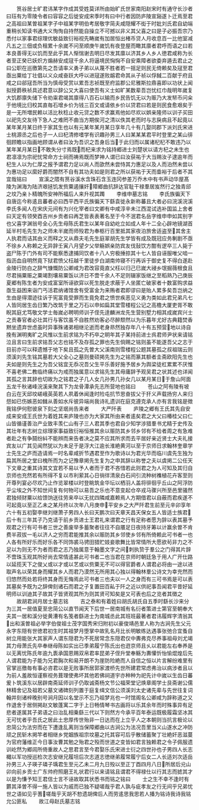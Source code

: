 <!-- { "loadSidebar": true } -->
　　筼谷居士旷君讳某字作成其受姓莫详所由始旷氏世家南阳赵宋时有通守长沙者曰珏有为零陵令者曰容容之后徙安成宋季时有曰中行者因防庐陵宣谿遂卜迁焉至君之高祖曰某曽祖某字子中祖某字明伯考居敬字简夫咸隠耀不衒于时妣刘氏君自幼端重稍长知读书通大义恂恂自持然能自操立不可撼以非义其父喜之曰是子必振吾宗乃悉付以家事君综理优敏益致衍裕视先畴嵗有加居恒出楮币贷人月收息百一比他室减凡五之三佃或负租累十余嵗不问至顺庚午嵗饥有夜登屋而瞰其廪者君呼而语之曰若本良善得无以饥而至此乎其人惭惴谢去明日尽发其廪以济其乡人乡人徳君咸称为长者至正癸已妖炽方煽赫安成冦千余人将逼境民恟恟不自安乘障者欲委弃遁去君止之曰公职在巡徼第先之吾请率义勇子弟以从蔑不胜者若一揺足则民无倚赖矣及冦至君亟出粟给丁壮倡以义众咸奋跃大呼以进冦遂败衂君命其从子祯以俘馘二百献于府且戒之曰郤冦吾所当为慎毋受赏以累吾志祯既至府监郡公尼雅斯拉鼎喜即以功状上闻拟授爵秩祯具述君意以辞公又大喜曰使吾有义士如旷某数辈吾岂忧红巾哉明年嵗复大饥郡廪失储下令劝粜君竭其廪得八百石以输而乡民告饥无以为赈乃大发帑币问籴于他境比归校其直毎石增乡价为钱三百文或请依乡价以贷君曰若是则民食愈艰矣于是一无所増民赖以活比秋稔止收元贷之数不求赢焉他如尽欢以娯亲隆师以训子买田以祀先交友待下急人之难罔不曲当方期俟河之清以佚其老而时与志戾病且不起竟以某年某月某日终于家其生也以有元某年某月某日享年几十有几娶同郡下派刘氏宋进士桃源丞之后也子一人曰杞清修嗜学有识趣孙男三人曰某某某君平时登里之某山徘徊顾瞻以指画地顾谓从者曰汝为吾识之吾身后当于此归而以属诸杞杞不敢违乃以某年某月某日不敢失分寸焉既而杞来求为铭持郷进士刘楚状以请方杞之未生也君凛凛为宗祀忧常命方士祠而祷焉既而梦神人谓已曰汝获祐于大当赐汝子逮逾年而杞生人以为仁厚之报予谓君力足以尚人而欿然未尝恃其力惠足以及人而泊然未尝以为惠功足以縻好爵而闇然不自有其功夫如是则君之所以获祐于天而埀裕于后者不其宜哉铭曰
　　宣溪之隈有筼谷溪水含珠石含玉连冈参差万乔木中有书声动华屋髙陵为渊海为陆济艰拯饥发赀粟遏攘奸障郷曲抗辞达官耻干禄羣居岌然行之独青邱之坟乃亲卜精魄所安神所福后人来升视其躅
　　李维申墓志铭
　　李氏族徧天下自唐迄今称逺且蕃者必曰西平西平氏族徧天下繇袁徙永新称蕃且大者必曰浣溪浣溪李氏多闻人在宋庆元间有为兴化宰者曰文卿有中咸淳辛未江西混试选补国监上舍者曰天定有领癸酉吉州乡贡者曰再芝皆表表著名至于今不泯君名岳字维申申如其别字也父喜字渊翁号全心先生母陈氏君生以某年自幼屹立如成人年十二全心辟地镜湖首延半村毛先生为之师未半嵗而师殁君为奉柩行百里抵其家夜泊旅舍适盗至其舍主人执君而诘其由义而释之又从鼎夫毛先生庭翠胡先生学皆有成及既冠应务剸剧不亟不徐乡人称赖之无异辞壬寅八月望夕父举觞娯亲防宾友伐鼔饮方酣有逻卒三人毙于盗尸陈于门外有司不能察悉逮捕同饮者十八人穷极捶掠其十七人皆自诬服唯父啮一指沥血自明然竟下狱君愤父枉越千里徒步白湖南帅寝不行再诉于御史复不得白遂赴金陵行防白之辞气慷慨防公卿咸为君改容竟直父枉以归己巳嵗大祲乡氓掘薇根食且尽君捐粟赈之粟竭割壤易粟饭以济日不啻千余人不足则辍家饭继之至稻熟乃己庚辰夏郷有陈生者为安成富室所诬欲穽以死生脱走求蔽于人坐匿亡破家者十数富购求益亟生益困来诣门丐活君纳诸馆舍有受富金为来贿者君即谬曰是贻人累多矣吾岂纳之生由是得潜迹往诉于宪富竟受罪而生竟免君之愤世疾恶见义勇为类如此君兄弟凡七人皆同居生齿日繁乃改筑于里之万石以申如扁其堂雪楼程公记之高檐大厦吏胥不敢睨其庭尤笃敬文学士毎嵗必聘明师训子侄先逹麟洲龙先生营别墅力相其成嵗宾兴士之贡春官者必壮其行与客饮虽不自胜然劝客必尽醉颓然以为乐暮年尤好古典籍焚香黙坐遗弃世虑虽时异事殊诸弟相继沦逝而老身昻然独存年八十有五预营地以诗自挽有渊明夷旷之风惟以生前求铭为不朽卒之眀年其子某持前进士呉君师尹状来请铭泣且言曰生前求铭吾父志也铭不及存孤之罪也先生倘赐之铭则虽不能遂吾父之志于目前亦可以释遗憾于地下矣且孤之先曽大父溪南则雪楼程公题其墓孤之叔祖瑞云则须溪刘先生铭其墓若大父全心之墓则曼硕掲先生为之铭而篆其额者圭斋欧阳先生也夫如是则先生之为吾父铭宜无忝况吾父生平乐善好施予居乡为舆梁徒杠累累不厌惟不喜老佛二教临终痛以为戒而独属意以求铭先生其毋庸辞予观吴君之状其述也详闻其孤之言其辞也切故为之铭君之子几人女几孙男几孙女几以某月某日于詹山阿面五龙千秋诸峰浣溪来聚其下为龙骨潭承先志所营地也铭曰
　　苍山之阿有陵有坡白云在天邱坟嵯峨英英若人夙着休闻逢时险屯抗节思奋拔父于犴义声载扬穷人来归惄如已伤嫉恶如雠从善如水斥彼异端尚我诗礼遗训在庭克遵克承人亦有言我铭是徴我铭伊何慰彼泉下刻之坚珉尚告来者
　　大严阡表
　　庐陵之郷有王氏其先自安成来安成王氏世为着姓其来庐陵也亦为大家其所由来者逺矣君之大父曰椿桂父曰仁山皆循谨善治产业致丰羡仁山有子三人君其季也君自少知学涉猎羣书尤精于史传及其壮年有志树立综理家事益致衍裕恒推其余以赈防其乡邻乡邻有不给者周之有急难者赴之有争鬪纷紏不能辨而来告者决之莫不应其所求而去平居好亲近贤士大夫礼接宾友以广其见闻然犹以为未足于是浮大江逾长淮絶黄河以至于京师日求翰林奎章学士先生之庐而造请焉一时名辈咸折节遇君至作为歌诗以为君光华而临川虞先生独为扁其所居之堂曰槐所而为之记豫章掲先生复为之申其辞以称誉之夫以虞掲二公任天下文章之重其诗其文宜若不易以予人者而于君不吝惜若此则君之为人可知及其归自京师也充然若有所得不复以市利萦其心日徜徉清泉白石间引流种树襍植花卉客至则开尊列宴必尽欢乃止作览翠楼以时登眺筑金华坛以栖羽人盖将徘徊乎丘山之阿浮防乎尘埃之外不知世间复有何物可以易吾之乐也不意变起仓卒戎马骤兴所至邑里骚然君独倾财粟以给馈饷送往劳来卒以无扰四隣咸嘉赖焉人方期借君以自蔽而君疾遂不可起竟以至正乙未之某月终以次年八月庚申平安乡之大严阡君生前至元辛卯享年六十有五初娶李继刘继萧子男四人长曰天鹏次曰天章天昌天保女五人皆适士族君后十有三年其子乃克请于前乡贡进士王君礼来谓君之行有足称者愿为辞以表其墓予观君之行有可书者三世之善废举多蓄聚者往往不自餍足日夜持牙筹以计赢余曽不肯费半菽拔一毛以济人之穷而君能推其余以赈防其乡邻使乡邻有所倚赖此可书者一也人各有所好乐而好乐各不同饰裘马骋田猎贮妓妾歌舞比皆常情所大愿欲茍非力之不足以为则无不为者而君之志乃独属意于翰墨文字之间刺执贽于羣公之门得其片辞不啻珠玉观其所好尚去常情逺甚此可书者二也当君在京师时朝廷急于用人广开仕路以延揽天下之俊乂或以才或以艺或以赀粟无不可以得官爵者人谓君必将由一途以进取声名以荣其身而耀其乡人而君乃漠然无所用其心独以得翰林羣公诗文为幸充然而归悠然而处若将终其身而无悔焉此可书者三也夫以一人之身而有三可书焉是可以表其墓矣予既为之辞俾刻诸石而君之子复置田百畆于阡之近以供祀事吾闻君平昔好延明师以训迪其子故其子皆贤观其所为则其贤可知矣是又可表也后之览者其徴之
　　故胡君涧月居士墓志铭
　　吉之泰和有着姓曰胡氏胡氏自五季时繇长沙来分为三其一居值夏至忠简公以直节闻天下后世一居南城有名衍者策进士第官至朝奉大夫其一居和溪分徙黄漕有名笺者繇进士为南城丞此其班班最著者君讳履辉字清翁其出和溪曽祖必举字伯俊祖士茂字国秀宋归附初以豪俊靖邑里人称为古涧先生父元永字东隠有世徳君初生时其祖梦月堕掌中故乳名月比长明敏练达遇事张弛合宜蚤自树立用能张大其家声人谓东隠君为不死居常念东隠君仅中夀弗克尽养事祖母刘尤竭其力母萧氏先卒奉继母陈如实出已季弟履宁陈氏出也逰京师且乆以君能左右奉养是以无离忧陈氏年逾九袠承国恩赐双帛君率昆弟子侄升堂奉觞为夀懽忻怡愉焜煌后先人谓君能为子能为兄君胸次和易开朗不为崖防险絶而人自信之恒以片言解纷难里有官掌巡徼毎有事必咨君以是无败事所居郭家渡桥先世所建君常虑弗治以病涉者且以为前人羞故恒谨察视务葺理使弗坏其他若佛祠道宇亦种种为祀先计中嵗以生齿日蕃爰卜筑溪东以居辟南斋延师训子仍取诚斋杨文节公福荣堂记焕章阁学士艮斋谢公儒林精舍记及祖若父墓文诸碑刻列置于庭复缉文信公须溪刘太史诸先辈与先世往复词翰并刻诸梓晚别号涧月因以名堂示不忘乃祖梦兆也一时馆阁名公卿咸为辞称道之又作退舍于居侧掲赵文敏蓬寓二字于上日畅情琴书古画将以乐其余年而时殊事异有足悲者遂属其子弟语之曰治乱相乗繇三代以下则然方今承平百年泰运既极履霜坚冰其无可忧者乎吾氏之居此土忠厚传世殆非一日达而在上立乎人之本朝则当抗言极论以忠简公为法穷而在下遭逢乱离则当保障郷曲以古涧公为法况吾里当义山遂水之冲防顽之民斩木掲竿者相继乡党姻族祖宗坟墓之托其容可后乎散储蓄聚丁壮絶奸恶滋蔓为官府藩维正今日事汝曹其勉之殆君之殁而世道之变皆如君言独赖君之令子佩服遗训屹然为郷闾所倚重故人之思君言至今君娶乐氏宋进士衍之四世孙也子男四人长志檝以军功授巡检次志安继兄履坦后次志道志徳继弟履常履宁后女二人长适刘次适岳孙男三人子瑛子璘子瑀君生至元乙未二月九日殁以至正丁酉四月八日所居后兊山卯向前乡贡士广东帅府照磨王礼状君行以来请铭且谓君不得禄仕以行其志而摅其才以是为慊予知王君信士言不诬故取其状悉书而铭之铭曰
　　士之生不幸不逢时有欝其泽曽不得一施人皆以为戚而已独不疑嗟哉乎君人孰与疵孝友之行无间乎兄弟忧世之语如见乎蓍嗟哉乎天胡不愸遗胡俾后人而劳逺思我思若人播为铭诗我诗我铭允公匪私
　　故江母赵氏墓志铭
